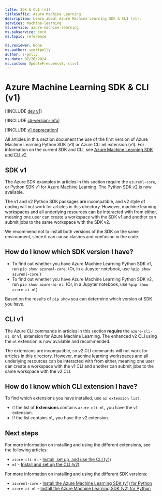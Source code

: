 ```yaml
---
title: SDK & CLI (v1)
titleSuffix: Azure Machine Learning
description: Learn about Azure Machine Learning SDK & CLI (v1).
services: machine-learning
ms.service: azure-machine-learning
ms.subservice: core
ms.topic: reference

ms.reviewer: None
ms.author: scottpolly
author: s-polly
ms.date: 07/26/2024
ms.custom: UpdateFrequency5, cliv1
---
```


# Azure Machine Learning SDK & CLI (v1) 

[!INCLUDE [dev v1](../includes/machine-learning-dev-v1.md)]

[!INCLUDE [cli-version-info](../includes/machine-learning-cli-v1-deprecation.md)]

[!INCLUDE [v1 deprecation](../includes/sdk-v1-deprecation.md)]


All articles in this section document the use of the first version of Azure Machine Learning Python SDK (v1) or Azure CLI ml extension (v1). For information on the current SDK and CLI, see [Azure Machine Learning SDK and CLI v2](../concept-v2.md).

## SDK v1

The Azure SDK examples in articles in this section require the `azureml-core`, or Python SDK v1 for Azure Machine Learning. The Python SDK v2 is now available.

The v1 and v2 Python SDK packages are incompatible, and v2 style of coding will not work for articles in this directory. However, machine learning workspaces and all underlying resources can be interacted with from either, meaning one user can create a workspace with the SDK v1 and another can submit jobs to the same workspace with the SDK v2.

We recommend not to install both versions of the SDK on the same environment, since it can cause clashes and confusion in the code.

## How do I know which SDK version I have?

* To find out whether you have Azure Machine Learning Python SDK v1, run `pip show azureml-core`. (Or, in a Jupyter notebook, use `%pip show azureml-core` )
* To find out whether you have Azure Machine Learning Python SDK v2, run `pip show azure-ai-ml`. (Or, in a Jupyter notebook, use `%pip show azure-ai-ml`)

Based on the results of `pip show` you can determine which version of SDK you have.

## CLI v1

The Azure CLI commands in articles in this section __require__ the `azure-cli-ml`, or v1, extension for Azure Machine Learning. The enhanced v2 CLI using the `ml` extension is now available and recommended. 

The extensions are incompatible, so v2 CLI commands will not work for articles in this directory. However, machine learning workspaces and all underlying resources can be interacted with from either, meaning one user can create a workspace with the v1 CLI and another can submit jobs to the same workspace with the v2 CLI.

## How do I know which CLI extension I have?

To find which extensions you have installed, use `az extension list`. 
* If the list of __Extensions__ contains `azure-cli-ml`, you have the v1 extension.
* If the list contains `ml`, you have the v2 extension.


## Next steps

For more information on installing and using the different extensions, see the following articles:

* `azure-cli-ml` - [Install, set up, and use the CLI (v1)](reference-azure-machine-learning-cli.md)
* `ml` - [Install and set up the CLI (v2)](../how-to-configure-cli.md?view=azureml-api-2&preserve-view=true)

For more information on installing and using the different SDK versions:

* `azureml-core` - [Install the Azure Machine Learning SDK (v1) for Python](/python/api/overview/azure/ml/install?view=azure-ml-py&preserve-view=true)
* `azure-ai-ml` - [Install the Azure Machine Learning SDK (v2) for Python](https://aka.ms/sdk-v2-install)
